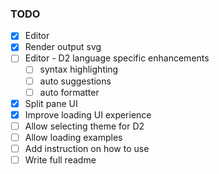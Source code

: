 ### TODO

- [x] Editor
- [x] Render output svg
- [ ] Editor - D2 language specific enhancements
  - [ ] syntax highlighting
  - [ ] auto suggestions
  - [ ] auto formatter
- [x] Split pane UI
- [x] Improve loading UI experience
- [ ] Allow selecting theme for D2
- [ ] Allow loading examples
- [ ] Add instruction on how to use
- [ ] Write full readme
